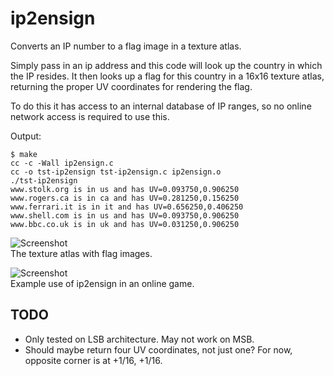 # ip2ensign

Converts an IP number to a flag image in a texture atlas.

Simply pass in an ip address and this code will look up the country in which the IP resides.
It then looks up a flag for this country in a 16x16 texture atlas, returning the proper UV coordinates for rendering the flag.

To do this it has access to an internal database of IP ranges, so no online network access is required to use this.

Output:
```
$ make
cc -c -Wall ip2ensign.c
cc -o tst-ip2ensign tst-ip2ensign.c ip2ensign.o
./tst-ip2ensign
www.stolk.org is in us and has UV=0.093750,0.906250
www.rogers.ca is in ca and has UV=0.281250,0.156250
www.ferrari.it is in it and has UV=0.656250,0.406250
www.shell.com is in us and has UV=0.093750,0.906250
www.bbc.co.uk is in uk and has UV=0.031250,0.906250
```

![Screenshot](/art/flagatlas.png)
<br>
The texture atlas with flag images.

![Screenshot](/screenshot/US-versus-CA.png)
<br>
Example use of ip2ensign in an online game.

## TODO
* Only tested on LSB architecture. May not work on MSB.
* Should maybe return four UV coordinates, not just one? For now, opposite corner is at +1/16, +1/16.

